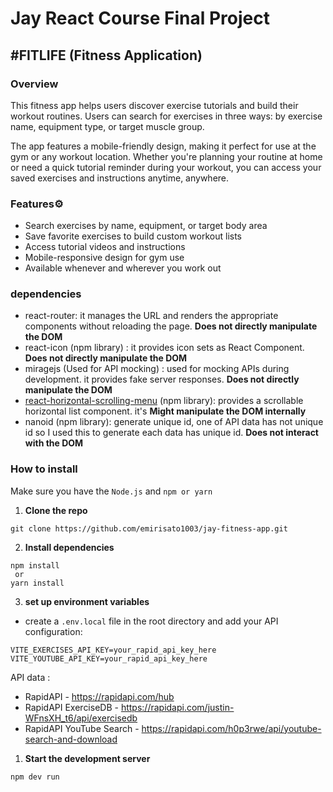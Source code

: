 # Jay React Course Final Project
## #FITLIFE (Fitness Application)

### Overview
This fitness app helps users discover exercise tutorials and build their workout routines. Users can search for exercises in three ways: by exercise name, equipment type, or target muscle group.

The app features a mobile-friendly design, making it perfect for use at the gym or any workout location. Whether you're planning your routine at home or need a quick tutorial reminder during your workout, you can access your saved exercises and instructions anytime, anywhere. 


### Features⚙️
- Search exercises by name, equipment, or target body area
- Save favorite exercises to build custom workout lists
- Access tutorial videos and instructions
- Mobile-responsive design for gym use
- Available whenever and wherever you work out

### dependencies
- react-router: it manages the URL and renders the appropriate components without reloading the page. **Does not directly manipulate the DOM**
- react-icon (npm library) : it provides icon sets as React Component. **Does not directly manipulate the DOM**
- miragejs (Used for API mocking) : used for mocking APIs during development. it provides fake server responses. **Does not directly manipulate the DOM**
- [react-horizontal-scrolling-menu](https://www.npmjs.com/package/react-horizontal-scrolling-menu) (npm library): provides a scrollable horizontal list component. it's **Might manipulate the DOM internally** 
- nanoid (npm library): generate unique id, one of API data has not unique id so I used this to generate each data has unique id. **Does not interact with the DOM**

### How to install
Make sure you have the ```Node.js``` and ```npm or yarn```

1. **Clone the repo**
```
git clone https://github.com/emirisato1003/jay-fitness-app.git
```

2. **Install dependencies**
```
npm install
 or
yarn install
```

3. **set up environment variables**
- create a ```.env.local``` file in the root directory and add your API configuration:
```
VITE_EXERCISES_API_KEY=your_rapid_api_key_here
VITE_YOUTUBE_API_KEY=your_rapid_api_key_here
```
API data :
- RapidAPI - https://rapidapi.com/hub
- RapidAPI ExerciseDB - https://rapidapi.com/justin-WFnsXH_t6/api/exercisedb
- RapidAPI YouTube Search - https://rapidapi.com/h0p3rwe/api/youtube-search-and-download
1. **Start the development server**
```
npm dev run
```